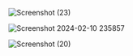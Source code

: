 ![Screenshot (23)](https://github.com/Mahakprajapat/hotstarclone/assets/147261796/32ceb74c-ca36-4388-97e0-de4d6e5af0f0)


![Screenshot 2024-02-10 235857](https://github.com/Mahakprajapat/hotstarclone/assets/147261796/f5a35d23-ed87-45fb-add3-ffdec29a9f1a)


![Screenshot (20)](https://github.com/Mahakprajapat/hotstarclone/assets/147261796/e9191263-bc88-4c50-acc4-8022b8d670c9)
